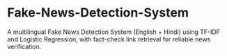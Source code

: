 # Fake-News-Detection-System
A multilingual Fake News Detection System (English + Hindi) using TF-IDF and Logistic Regression, with fact-check link retrieval for reliable news verification.
